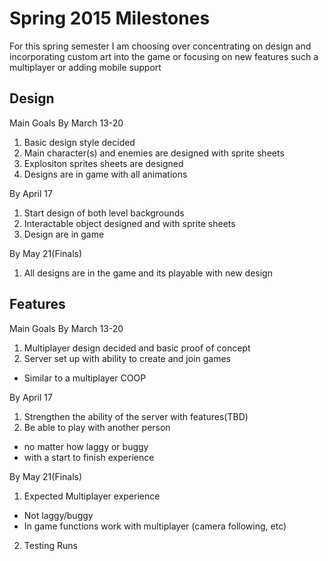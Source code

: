 Spring 2015 Milestones
================

For this spring semester I am choosing over concentrating on design and incorporating custom art into the game or focusing on new features such a multiplayer or adding mobile support

Design
------

Main Goals
By March 13-20

1. Basic design style decided
2. Main character(s) and enemies are designed with sprite sheets
3. Explositon sprites sheets are designed
4. Designs are in game with all animations

By April 17

1. Start design of both level backgrounds
2. Interactable object designed and with sprite sheets
3. Design are in game

By May 21(Finals)

1. All designs are in the game and its playable with new design

Features
-------

Main Goals
By March 13-20

1. Multiplayer design decided and basic proof of concept
2. Server set up with ability to create and join games
  - Similar to a multiplayer COOP 

By April 17

1. Strengthen the ability of the server with features(TBD)
2. Be able to play with another person
  - no matter how laggy or buggy
  - with a start to finish experience

By May 21(Finals)

1. Expected Multiplayer experience
  - Not laggy/buggy
  - In game functions work with multiplayer (camera following, etc)
2. Testing Runs
